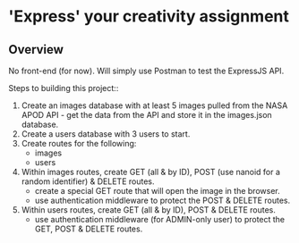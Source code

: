 # 'Express' your creativity assignment

## Overview

No front-end (for now). Will simply use Postman to test the ExpressJS API.

Steps to building this project::

1. Create an images database with at least 5 images pulled from the NASA APOD API - get the data from the API and store it in the images.json database.
2. Create a users database with 3 users to start.
3. Create routes for the following:
   - images
   - users
4. Within images routes, create GET (all & by ID), POST (use nanoid for a random identifier) & DELETE routes.
   - create a special GET route that will open the image in the browser.
   - use authentication middleware to protect the POST & DELETE routes.
5. Within users routes, create GET (all & by ID), POST & DELETE routes.
   - use authentication middleware (for ADMIN-only user) to protect the GET, POST & DELETE routes.
